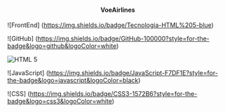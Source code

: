 <h4 align="center">VoeAirlines</h4>

![FrontEnd] (https://img.shields.io/badge/Tecnologia-HTML%205-blue)

![GitHub] (https://img.shields.io/badge/GitHub-100000?style=for-the-badge&logo=github&logoColor=white)

![HTML 5](https://img.shields.io/badge/HTML5-E34F26?style=for-the-badge&logo=html5&logoColor=white)

![JavaScript] (https://img.shields.io/badge/JavaScript-F7DF1E?style=for-the-badge&logo=javascript&logoColor=black)

![CSS] (https://img.shields.io/badge/CSS3-1572B6?style=for-the-badge&logo=css3&logoColor=white)
